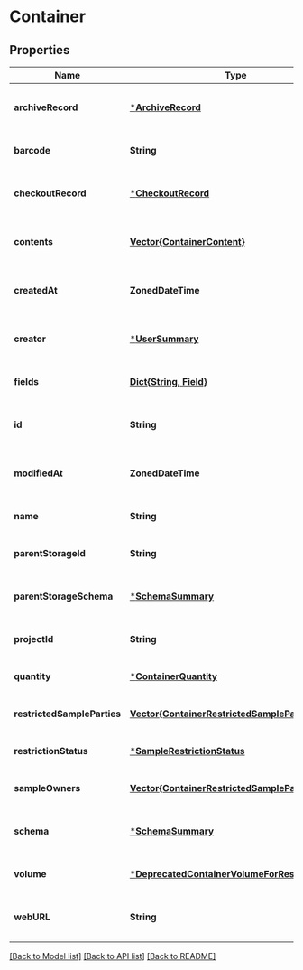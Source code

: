 # Container


## Properties
Name | Type | Description | Notes
------------ | ------------- | ------------- | -------------
**archiveRecord** | [***ArchiveRecord**](ArchiveRecord.md) |  | [optional] [readonly] [default to nothing]
**barcode** | **String** |  | [optional] [default to nothing]
**checkoutRecord** | [***CheckoutRecord**](CheckoutRecord.md) |  | [optional] [readonly] [default to nothing]
**contents** | [**Vector{ContainerContent}**](ContainerContent.md) |  | [optional] [readonly] [default to nothing]
**createdAt** | **ZonedDateTime** |  | [optional] [readonly] [default to nothing]
**creator** | [***UserSummary**](UserSummary.md) |  | [optional] [readonly] [default to nothing]
**fields** | [**Dict{String, Field}**](Field.md) |  | [optional] [default to nothing]
**id** | **String** |  | [optional] [readonly] [default to nothing]
**modifiedAt** | **ZonedDateTime** |  | [optional] [readonly] [default to nothing]
**name** | **String** |  | [optional] [default to nothing]
**parentStorageId** | **String** |  | [optional] [default to nothing]
**parentStorageSchema** | [***SchemaSummary**](SchemaSummary.md) |  | [optional] [readonly] [default to nothing]
**projectId** | **String** |  | [optional] [default to nothing]
**quantity** | [***ContainerQuantity**](ContainerQuantity.md) |  | [optional] [default to nothing]
**restrictedSampleParties** | [**Vector{ContainerRestrictedSamplePartiesInner}**](ContainerRestrictedSamplePartiesInner.md) |  | [optional] [default to nothing]
**restrictionStatus** | [***SampleRestrictionStatus**](SampleRestrictionStatus.md) |  | [optional] [default to nothing]
**sampleOwners** | [**Vector{ContainerRestrictedSamplePartiesInner}**](ContainerRestrictedSamplePartiesInner.md) |  | [optional] [default to nothing]
**schema** | [***SchemaSummary**](SchemaSummary.md) |  | [optional] [readonly] [default to nothing]
**volume** | [***DeprecatedContainerVolumeForResponse**](DeprecatedContainerVolumeForResponse.md) |  | [optional] [default to nothing]
**webURL** | **String** |  | [optional] [readonly] [default to nothing]


[[Back to Model list]](../README.md#models) [[Back to API list]](../README.md#api-endpoints) [[Back to README]](../README.md)


